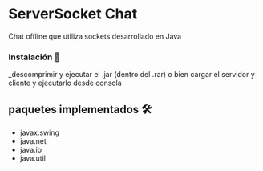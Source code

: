 # ServerSocket Chat

Chat offline que utiliza sockets desarrollado en Java

### Instalación 🔧

_descomprimir y ejecutar el .jar (dentro del .rar) o bien cargar el servidor y cliente y ejecutarlo desde consola

## paquetes implementados 🛠️

* javax.swing
* java.net
* java.io
* java.util

